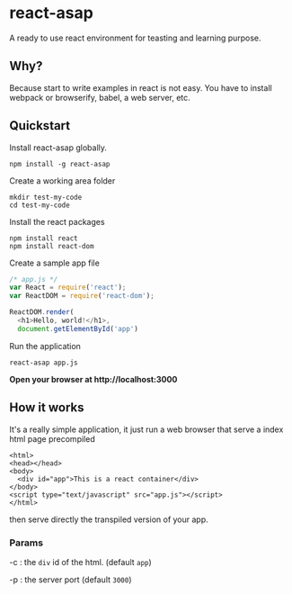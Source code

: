 # react-asap
A ready to use react environment for teasting and learning purpose.

## Why?
Because start to write examples in react is not easy. You have to install webpack or browserify, babel, a web server, etc.

## Quickstart

Install react-asap globally.

```
npm install -g react-asap
```

Create a working area folder

```
mkdir test-my-code
cd test-my-code
```

Install the react packages

```
npm install react
npm install react-dom
```

Create a sample app file

```javascript
/* app.js */
var React = require('react');
var ReactDOM = require('react-dom');

ReactDOM.render(
  <h1>Hello, world!</h1>,
  document.getElementById('app')
```

Run the application
```
react-asap app.js
```

**Open your browser at http://localhost:3000**

## How it works
It's a really simple application, it just run a web browser that serve a index html page precompiled

```
<html>
<head></head>
<body>
  <div id="app">This is a react container</div>
</body>
<script type="text/javascript" src="app.js"></script>
</html>
```  

then serve directly the transpiled version of your app.

### Params

-c : the `div` id of the html. (default `app`)

-p : the server port (default `3000`) 
 
